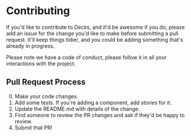 # Contributing

If you'd like to contribute to Decks, and it'd be awesome if you do, please add an issue for the change you'd like to make before submitting a pull request. It'll keep things tidier, and you could be adding something that's already in progress. 

Please note we have a code of conduct, please follow it in all your interactions with the project.

## Pull Request Process

0. Make your code changes.
1. Add some tests. If you're adding a component, add stories for it.
2. Update the README.md with details of the change.
3. Find someone to review the PR changes and ask if they'd be happy to review.
4. Submit that PR!
